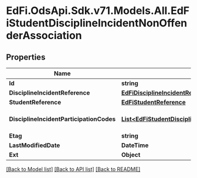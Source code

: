 # EdFi.OdsApi.Sdk.v71.Models.All.EdFiStudentDisciplineIncidentNonOffenderAssociation

## Properties

Name | Type | Description | Notes
------------ | ------------- | ------------- | -------------
**Id** | **string** |  | [optional] 
**DisciplineIncidentReference** | [**EdFiDisciplineIncidentReference**](EdFiDisciplineIncidentReference.md) |  | 
**StudentReference** | [**EdFiStudentReference**](EdFiStudentReference.md) |  | 
**DisciplineIncidentParticipationCodes** | [**List&lt;EdFiStudentDisciplineIncidentNonOffenderAssociationDisciplineIncidentParticipationCode&gt;**](EdFiStudentDisciplineIncidentNonOffenderAssociationDisciplineIncidentParticipationCode.md) | An unordered collection of studentDisciplineIncidentNonOffenderAssociationDisciplineIncidentParticipationCodes. The role or type of participation of a student in a discipline incident. | [optional] 
**Etag** | **string** | A unique system-generated value that identifies the version of the resource. | [optional] 
**LastModifiedDate** | **DateTime** | The date and time the resource was last modified. | [optional] 
**Ext** | **Object** | Extensions to the StudentDisciplineIncidentNonOffenderAssociation entity. | [optional] 

[[Back to Model list]](../README.md#documentation-for-models) [[Back to API list]](../README.md#documentation-for-api-endpoints) [[Back to README]](../README.md)

